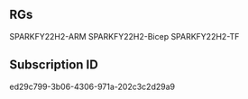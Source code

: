 ## RGs

SPARKFY22H2-ARM
SPARKFY22H2-Bicep
SPARKFY22H2-TF


## Subscription ID

ed29c799-3b06-4306-971a-202c3c2d29a9

